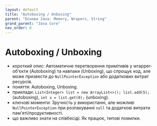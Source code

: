```yaml
---
layout: default
title: "Autoboxing / Unboxing"
parent: "Основи Java: Memory, Wrapers, String"
grand_parent: "Java Core"
nav_order: 6
---
```


# Autoboxing / Unboxing

*   короткий опис: Автоматичне перетворення примітивів у wrapper-об'єкти (Autoboxing) та навпаки (Unboxing), що спрощує код, але може призвести до `NullPointerException` або додаткових витрат ресурсів.
*   поняття: Autoboxing, Unboxing.
*   приклади: `List<Integer> list = new ArrayList<>(); list.add(5);` (autoboxing), `int x = list.get(0);` (unboxing).
*   ключові моменти: Зручність у використанні, але можливі `NullPointerException` при розпакуванні `null` та додаткові витрати пам'яті/продуктивності.
*   що важливо знати на співбесіді: Як працює, типові помилки.
